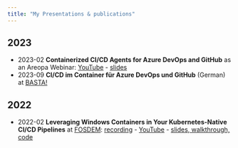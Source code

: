 ```yaml
---
title: "My Presentations & publications"
---
```


## 2023
- 2023-02 **Containerized CI/CD Agents for Azure DevOps and GitHub** as an Areopa Webinar: [YouTube](https://www.youtube.com/watch?v=0INOdEhXd38) - [slides](https://github.com/lippertmarkus/presentations/tree/main/2023-02-Areopa-containerized-cicd-agents)
- 2023-09 **CI/CD im Container für Azure DevOps und GitHub** (German) at [BASTA!](https://basta.net/mainz/)

## 2022
- 2022-02 **Leveraging Windows Containers in Your Kubernetes-Native CI/CD Pipelines** at [FOSDEM](https://fosdem.org/): [recording](https://video.fosdem.org/2022/D.cicd/leveraging_windows_containers_in_your_kubernetes_native_ci_cd_pipelines.webm) - [YouTube](https://youtu.be/xsUYyiaTmZk) - [slides, walkthrough, code](https://github.com/lippertmarkus/presentations/tree/main/2022-02-FOSDEM-CICD)
